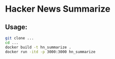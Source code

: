 # Hacker News Summarize

## Usage: 

```bash
git clone ...
cd ...
docker build -t hn_summarize .
docker run -itd -p 3000:3000 hn_summarize
```